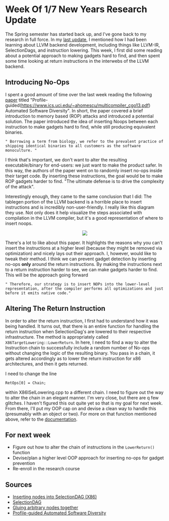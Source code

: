 # Week Of 1/7 New Years Research Update
The Spring semester has started back up, and I've gone back to my research in full force. In my [last update](https://github.com/justiceadamsUNI/ROP-research-documentation/blob/master/Week-of-11-5-update.md), I mentioned how I had been learning about LLVM backend development, including things like LLVM-IR, SelectionDags, and instruction lowering. This week, I first did some reading about a potential approach to making gadgets hard to find, and then spent some time looking at return instructions in the interwebs of the LLVM backend.


## Introducing No-Ops
I spent a good amount of time over the last week reading the following [paper](https://www.ics.uci.edu/~ahomescu/multicompiler_cgo13.pdf) titled "Profile-guided(https://www.ics.uci.edu/~ahomescu/multicompiler_cgo13.pdf) Automated Software Diversity". In short, the paper covered a brief introduction to memory based (ROP) attacks and introduced a potential solution. The paper introduced the idea of inserting Noops between each instruction to make gadgets hard to find, while still producing equivalent binaries.

```" Borrowing a term from biology, we refer to the prevalent practice of shipping identical binaries to all customers as the software monoculture. "```

I think that's important, we don't want to alter the resulting executable/binary for end-users: we just want to make the product safer. In this way, the authors of the paper went on to randomly insert no-ops inside their target code. By inserting these instructions, the goal would be to make ROP gadgets harder to find. "The ultimate defense is to drive the complexity of the attack". 

Interestingly enough, they came to the same conclusion that I did: The tablegen portion of the LLVM backend is a horrible place to insert instructions and is incredibly non-user-friendly. I really like this diagram they use. Not only does it help visualize the steps associated with compilation in the LLVM compiler, but it's a good representation of where to insert noops.

<p align="center">

  <img src ="https://i.imgur.com/PpYKbhm.png" />

</p>


There's a lot to like about this paper. It highlights the reasons why you can't insert the instructions at a higher level (because they might be removed via optimization) and nicely lays out their approach. I, however, would like to tweak their method. I think we can prevent gadget detection by inserting no-ops **only** around the return instructions. By making the instructions next to a return instruction harder to see, we can make gadgets harder to find. This will be the approach going forward

```" Therefore, our strategy is to insert NOPs into the lower-level representation, after the compiler performs all optimizations and just before it emits native code."```


## Altering The Return Instruction
In order to alter the return instruction, I first had to understand how it was being handled. It turns out, that there is an entire function for handling the return instruction when SelectionDag's are lowered to their respective infrastructure. The method is appropriately called `X86TargetLowering::LowerReturn`. In here, I need to find a way to alter the Instruction chain to successfully include a random number of No-ops without changing the logic of the resulting binary. You pass in a chain, it gets altered accordingly as to lower the return instruction for x86 architectures, and then it gets returned. 

I need to change the line 

```RetOps[0] = Chain;```

within X86ISelLowering.cpp to a different chain. I need to figure out the way to alter the chain in an elegant manner. I'm very close, but there are q few glitches. I haven't figured this out quite yet so that is my goal for next week. From there, I'll put my OOP cap on and devise a clean way to handle this (presumably with an object or two). For more on that function mentioned above, refer to the [documentation](http://llvm.org/doxygen/X86ISelLowering_8cpp_source.html).


## For next week
- Figure out how to alter the chain of instructions in the `LowerReturn()` function
- Devise/plan a higher level OOP approach for inserting no-ops for gadget prevention
- Re-enroll in the research course


## Sources
- [Inserting nodes into SelectionDAG (X86)](https://groups.google.com/forum/#!topic/llvm-dev/6L2Wfeh5K_A)
- [SelectionDAG](http://llvm.org/doxygen/classllvm_1_1SelectionDAG.html)
- [Gluing arbitrary nodes together](http://lists.llvm.org/pipermail/llvm-dev/2016-June/100885.html)
- [Profile-guided Automated Software Diversity](https://www.ics.uci.edu/~ahomescu/multicompiler_cgo13.pdf)

